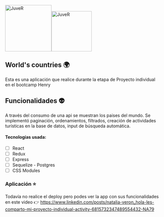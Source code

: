 <img src="https://user-images.githubusercontent.com/80424181/127586587-6e08fe44-1430-4327-921f-01d8f2c6707d.png" alt="JuveR" width="150px"><img src="https://user-images.githubusercontent.com/80424181/127586905-d00c2f15-3266-40eb-a495-ca294267fc6e.jpg" alt="JuveR" width="130px">

## World's countries 🌍
Esta es una aplicación que realice durante la etapa de Proyecto individual en el bootcamp Henry
## Funcionalidades 👽
A través del consumo de una api se muestran los paises del mundo. Se implementó paginación, ordenamientos, filtrados, creación de actividades turísticas en la base de datos, input de búsqueda automática. 
#### Tecnologías usada:
- [ ] React
- [ ] Redux
- [ ] Express
- [ ] Sequelize - Postgres
- [ ] CSS Modules 
### Aplicación ⭐
Todavía no realice el deploy pero podes ver la app con sus funcionalidades en este video 👉
https://www.linkedin.com/posts/natalia-veron_hola-les-comparto-mi-proyecto-individual-activity-6815732347489554432-NA79



